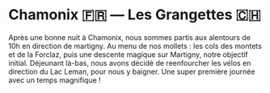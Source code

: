 # Chamonix :fr: — Les Grangettes :switzerland:

<!-- 90km / 1200m+ / m- -->

Après une bonne nuit à Chamonix, nous sommes partis aux alentours de 10h en direction de martigny. Au menu de nos mollets : les cols des montets et de la Forclaz, puis une descente magique sur Martigny, notre objectif initial. Déjeunant là-bas, nous avons décidé de reenfourcher les vélos en direction du Lac Leman, pour nous y baigner. Une super première journée avec un temps magnifique !

